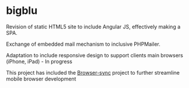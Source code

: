 bigblu
======

Revision of static HTML5 site to include Angular JS, effectively making a SPA.

Exchange of embedded mail mechanism to inclusive PHPMailer.

Adaptation to include responsive design to support clients main browsers (iPhone, iPad) - In progress

This project has included the [Browser-sync](https://github.com/shakyShane/browser-sync) project to further streamline mobile browser development

